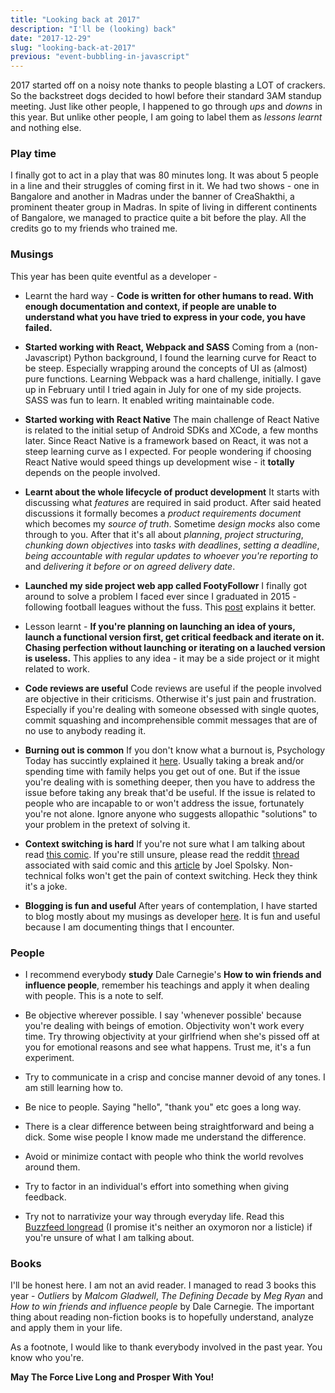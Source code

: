 ```yaml
---
title: "Looking back at 2017"
description: "I'll be (looking) back"
date: "2017-12-29"
slug: "looking-back-at-2017"
previous: "event-bubbling-in-javascript"
---
```


2017 started off on a noisy note thanks to people blasting a LOT of crackers. So the backstreet dogs decided to howl before their standard 3AM standup meeting. Just like other people, I happened to go through *ups* and *downs* in this year. But unlike other people, I am going to label them as *lessons learnt* and nothing else.

### Play time

I finally got to act in a play that was 80 minutes long. It was about 5 people in a line and their struggles of coming first in it. We had two shows - one in Bangalore and another in Madras under the banner of CreaShakthi, a prominent theater group in Madras. In spite of living in different continents of Bangalore, we managed to practice quite a bit before the play. All the credits go to my friends who trained me.

### Musings

This year has been quite eventful as a developer -

- Learnt the hard way - **Code is written for other humans to read. With enough documentation and context, if people are unable to understand what you have tried to express in your code, you have failed.**

- **Started working with React, Webpack and SASS**
    Coming from a (non-Javascript) Python background, I found the learning curve for React to be steep. Especially wrapping around the concepts of UI as (almost) pure functions. Learning Webpack was a hard challenge, initially. I gave up in February until I tried again in July for one of my side projects. SASS was fun to learn. It enabled writing maintainable code.

- **Started working with React Native**
    The main challenge of React Native is related to the initial setup of Android SDKs and XCode, a few months later. Since React Native is a framework based on React, it was not a steep learning curve as I expected. For people wondering if choosing React Native would speed things up development wise - it **totally** depends on the people involved.

- **Learnt about the whole lifecycle of product development**
    It starts with discussing what _features_ are required in said product. After said heated discussions it formally becomes a _product requirements document_ which becomes my _source of truth_. Sometime *design mocks* also come through to you. After that it's all about *planning*, *project structuring*, *chunking down objectives* into *tasks with deadlines*, *setting a deadline*, *being accountable with regular updates to whoever you're reporting to* and *delivering it before or on agreed delivery date*.

- **Launched my side project web app called FootyFollowr**
    I finally got around to solve a problem I faced ever since I graduated in 2015 - following football leagues without the fuss. This [post](/why-footyfollower) explains it better.

-  Lesson learnt - **If you're planning on launching an idea of yours, launch a functional version first, get critical feedback and iterate on it. Chasing perfection without launching or iterating on a lauched version is useless.**
    This applies to any idea - it may be a side project or it might related to work.

-  **Code reviews are useful**
    Code reviews are useful if the people involved are objective in their criticisms. Otherwise it's just pain and frustration. Especially if you're dealing with someone obsessed with single quotes, commit squashing and incomprehensible commit messages that are of no use to anybody reading it.

- **Burning out is common**
    If you don't know what a burnout is, Psychology Today has succintly explained it [here](https://www.psychologytoday.com/basics/burnout). Usually taking a break and/or spending time with family helps you get out of one. But if the issue you're dealing with is something deeper, then you have to address the issue before taking any break that'd be useful. If the issue is related to people who are incapable to or won't address the issue, fortunately you're not alone. Ignore anyone who suggests allopathic "solutions" to your problem in the pretext of solving it.

- **Context switching is hard**
    If you're not sure what I am talking about read [this comic](http://i.imgur.com/3uyRWGJ.jpg). If you're still unsure, please read the reddit [thread](https://www.reddit.com/r/ProgrammerHumor/comments/2rmir6/why_developers_hate_being_interrupted/) associated with said comic and this [article](https://www.joelonsoftware.com/2001/02/12/human-task-switches-considered-harmful/) by Joel Spolsky. Non-technical folks won't get the pain of context switching. Heck they think it's a joke.

-   **Blogging is fun and useful**
    After years of contemplation, I have started to blog mostly about my musings as developer [here](https://goo.gl/BPqZdZ). It is fun and useful because I am documenting things that I encounter.

### People

- I recommend everybody **study** Dale Carnegie's **How to win friends and influence people**, remember his teachings and apply it when dealing with people. This is a note to self.

- Be objective wherever possible. I say 'whenever possible' because you're dealing with beings of emotion. Objectivity won't work every time. Try throwing objectivity at your girlfriend when she's pissed off at you for emotional reasons and see what happens. Trust me, it's a fun experiment.

- Try to communicate in a crisp and concise manner devoid of any tones. I am still learning how to.

- Be nice to people. Saying "hello", "thank you" etc goes a long way.

- There is a clear difference between being straightforward and being a dick. Some wise people I know made me understand the difference.

- Avoid or minimize contact with people who think the world revolves around them.

- Try to factor in an individual's effort into something when giving feedback.

- Try not to narrativize your way through everyday life. Read this [Buzzfeed longread](https://www.buzzfeed.com/annehelenpetersen/ten-long-years-of-trying-to-make-armie-hammer-happen?utm_term=.jcaxlpzvO#.odKKQmYEe) (I promise it's neither an oxymoron nor a listicle) if you're unsure of what I am talking about.

### Books

I'll be honest here. I am not an avid reader. I managed to read 3 books this year - _Outliers_ by _Malcom Gladwell_, _The Defining Decade_ by _Meg Ryan_ and _How to win friends and influence people_ by Dale Carnegie. The important thing about reading non-fiction books is to hopefully understand, analyze and apply them in your life.

As a footnote, I would like to thank everybody involved in the past year. You know who you're.

**May The Force Live Long and Prosper With You!**
